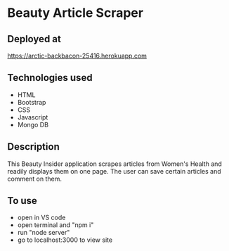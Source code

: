 # Beauty Article Scraper

## Deployed at
https://arctic-backbacon-25416.herokuapp.com

## Technologies used
* HTML
* Bootstrap
* CSS
* Javascript
* Mongo DB

## Description
This Beauty Insider application scrapes articles from Women's Health and readily displays them on one page. The user can save certain articles and comment on them. 

## To use
* open in VS code
* open terminal and "npm i"
* run "node server"
* go to localhost:3000 to view site